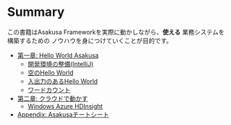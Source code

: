 # Summary

この書籍はAsakusa Frameworkを実際に動かしながら、**使える** 業務システムを構築するための
ノウハウを身につけていくことが目的です。

* [第一章: Hello World Asakusa](chapter1/README.md)
  * [開発環境の整備(IntelliJ)](chapter1/IntelliJ.md)
  * [空のHello World](chapter1/section1.md)
  * [入出力のあるHello World](chapter1/section2.md)
  * [ワードカウント](chapter1/section3.md)
* [第二章: クラウドで動かす](chapter2/README.md)
  * [Windows Azure HDInsight](chapter2/HDInsight.md)
* [Appendix: Asakusaチートシート](appendix/cheatsheet.md)


